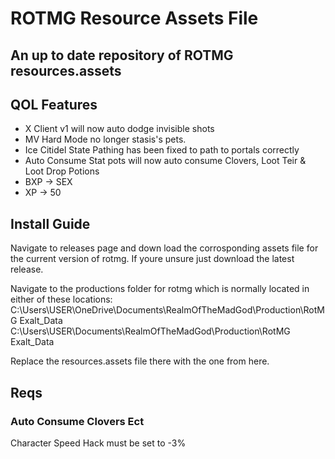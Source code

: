 # ROTMG Resource Assets File
## An up to date repository of ROTMG resources.assets



## QOL Features
+ X Client v1 will now auto dodge invisible shots 
+ MV Hard Mode no longer stasis's pets. 
+ Ice Citidel State Pathing has been fixed to path to portals correctly 
+ Auto Consume Stat pots will now auto consume Clovers, Loot Teir & Loot Drop Potions
+ BXP -> SEX
+ XP -> 50


## Install Guide
Navigate to releases page and down load the corrosponding assets file for the current version of rotmg. 
If youre unsure just download the latest release. 

Navigate to the productions folder for rotmg which is normally located in either of these locations: 
C:\Users\USER\OneDrive\Documents\RealmOfTheMadGod\Production\RotMG Exalt_Data
C:\Users\USER\Documents\RealmOfTheMadGod\Production\RotMG Exalt_Data

Replace the resources.assets file there with the one from here. 

## Reqs 
### Auto Consume Clovers Ect 
Character Speed Hack must be set to -3% 





